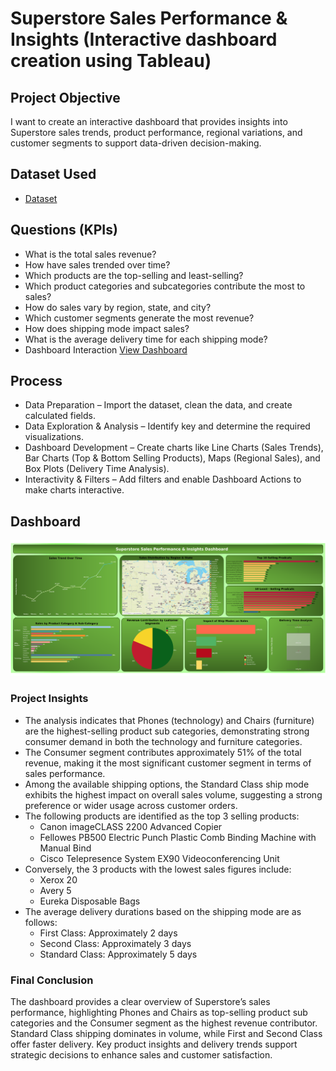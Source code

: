 # Superstore Sales Performance & Insights (Interactive dashboard creation using Tableau) 
## Project Objective 
I want to create an interactive dashboard that provides insights into Superstore sales trends, product performance, regional variations, and customer segments to support data-driven decision-making.

## Dataset Used
- <a href="https://github.com/SashiniWarushika/Superstore-Sales-Performance-Dashboard/blob/main/superstore_final_dataset.csv">Dataset</a>

## Questions (KPIs)
- What is the total sales revenue?
- How have sales trended over time?
- Which products are the top-selling and least-selling?
- Which product categories and subcategories contribute the most to sales?
- How do sales vary by region, state, and city?
- Which customer segments generate the most revenue?
- How does shipping mode impact sales?
- What is the average delivery time for each shipping mode?
- Dashboard Interaction <a href="https://github.com/SashiniWarushika/Superstore-Sales-Performance-Dashboard/blob/main/Superstore%20Sales%20Performance%20%26%20Insights%20Dashboard.png">View Dashboard</a>

## Process
- Data Preparation – Import the dataset, clean the data, and create calculated fields.
- Data Exploration & Analysis – Identify key and determine the required visualizations.
- Dashboard Development – Create charts like Line Charts (Sales Trends), Bar Charts (Top & Bottom Selling Products), Maps (Regional Sales), and Box Plots (Delivery Time Analysis).
- Interactivity & Filters – Add filters and enable Dashboard Actions to make charts interactive.

## Dashboard
![Superstore Sales Perfomance & Insights - Dasboard](https://github.com/SashiniWarushika/Superstore-Sales-Performance-Dashboard/blob/main/Superstore%20Sales%20Performance%20&%20Insights%20Dashboard.png?raw=true)

### Project Insights
- The analysis indicates that Phones (technology) and Chairs (furniture) are the highest-selling product sub categories, demonstrating strong consumer demand in both the technology and furniture categories.
- The Consumer segment contributes approximately 51% of the total revenue, making it the most significant customer segment in terms of sales performance.
- Among the available shipping options, the Standard Class ship mode exhibits the highest impact on overall sales volume, suggesting a strong preference or wider usage across customer orders.
- The following products are identified as the top 3 selling products:
  - Canon imageCLASS 2200 Advanced Copier
  - Fellowes PB500 Electric Punch Plastic Comb Binding Machine with Manual Bind
  - Cisco Telepresence System EX90 Videoconferencing Unit
- Conversely, the 3 products with the lowest sales figures include:
  - Xerox 20
  - Avery 5
  - Eureka Disposable Bags
- The average delivery durations based on the shipping mode are as follows:
  - First Class: Approximately 2 days
  - Second Class: Approximately 3 days
  - Standard Class: Approximately 5 days

### Final Conclusion
The dashboard provides a clear overview of Superstore’s sales performance, highlighting Phones and Chairs as top-selling product sub categories and the Consumer segment as the highest revenue contributor. Standard Class shipping dominates in volume, while First and Second Class offer faster delivery. Key product insights and delivery trends support strategic decisions to enhance sales and customer satisfaction.

